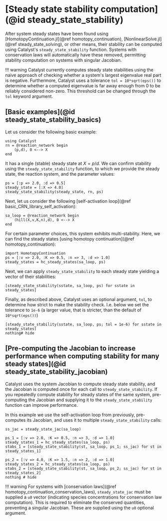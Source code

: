 # [Steady state stability computation](@id steady_state_stability)

After system steady states have been found using [HomotopyContinuation.jl](@ref homotopy_continuation), [NonlinearSolve.jl](@ref steady_state_solving), or other means, their stability can be computed using Catalyst's `steady_state_stability` function. Systems with conservation laws will automatically have these removed, permitting stability computation on systems with singular Jacobian.

!!! warning
    Catalyst currently computes steady state stabilities using the naive approach of checking whether a system's largest eigenvalue real part is negative. Furthermore, Catalyst uses a tolerance `tol = 10*sqrt(eps())` to determine whether a computed eigenvalue is far away enough from 0 to be reliably considered non-zero. This threshold can be changed through the `tol` keyword argument.

## [Basic examples](@id steady_state_stability_basics)

Let us consider the following basic example:
```@example stability_1
using Catalyst
rn = @reaction_network begin
    (p,d), 0 <--> X
end
```
It has a single (stable) steady state at $X = p/d$. We can confirm stability using the `steady_state_stability` function, to which we provide the steady state, the reaction system, and the parameter values:
```@example stability_1
ps = [:p => 2.0, :d => 0.5]
steady_state = [:X => 4.0]
steady_state_stability(steady_state, rn, ps)
```

Next, let us consider the following [self-activation loop](@ref basic_CRN_library_self_activation):
```@example stability_1
sa_loop = @reaction_network begin
    (hill(X,v,K,n),d), 0 <--> X
end
```
For certain parameter choices, this system exhibits multi-stability. Here, we can find the steady states [using homotopy continuation](@ref homotopy_continuation):
```@example stability_1
import HomotopyContinuation
ps = [:v => 2.0, :K => 0.5, :n => 3, :d => 1.0]
steady_states = hc_steady_states(sa_loop, ps)
```
Next, we can apply `steady_state_stability` to each steady state yielding a vector of their stabilities:
```@example stability_1
[steady_state_stability(sstate, sa_loop, ps) for sstate in steady_states]
```

Finally, as described above, Catalyst uses an optional argument, `tol`, to determine how strict to make the stability check.  I.e. below we set the tolerance to `1e-6` (a larger value, that is stricter, than the default of `10*sqrt(eps())`)
```@example stability_1
[steady_state_stability(sstate, sa_loop, ps; tol = 1e-6) for sstate in steady_states]
nothing# hide
```

## [Pre-computing the Jacobian to increase performance when computing stability for many steady states](@id steady_state_stability_jacobian)

Catalyst uses the system Jacobian to compute steady state stability, and the Jacobian is computed once for each call to `steady_state_stability`. If you repeatedly compute stability for steady states of the same system, pre-computing the Jacobian and supplying it to the `steady_state_stability` function can improve performance.

In this example we use the self-activation loop from previously, pre-computes its Jacobian, and uses it to multiple `steady_state_stability` calls:
```@example stability_1
ss_jac = steady_state_jac(sa_loop)

ps_1 = [:v => 2.0, :K => 0.5, :n => 3, :d => 1.0]
steady_states_1 = hc_steady_states(sa_loop, ps)
stabs_1 = [steady_state_stability(st, sa_loop, ps_1; ss_jac) for st in steady_states_1]

ps_2 = [:v => 4.0, :K => 1.5, :n => 2, :d => 1.0]
steady_states_2 = hc_steady_states(sa_loop, ps)
stabs_2 = [steady_state_stability(st, sa_loop, ps_2; ss_jac) for st in steady_states_2]
nothing # hide
```

!!! warning
    For systems with [conservation laws](@ref homotopy_continuation_conservation_laws), `steady_state_jac` must be supplied a `u0` vector (indicating species concentrations for conservation law computation). This is required to eliminate the conserved quantities, preventing a singular Jacobian. These are supplied using the `u0` optional argument.
